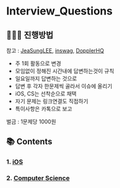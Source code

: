 # Interview_Questions

## 🧑🏻‍🏫 진행방법

참고 : [JeaSungLEE](https://github.com/JeaSungLEE/iOSInterviewquestions), 
      [inswag](https://github.com/inswag/Technical_interview_for_iOS_Dev), 
      [DopplerHQ](https://github.com/DopplerHQ/awesome-interview-questions#ios)

- 주 1회 활동으로 변경
- 모임없이 정해진 시간내에 답변하는것이 규칙
- 일요일까지 답변하는 것으로
- 답변 후 각자 한문제씩 골라서 이슈에 올리기
- iOS, CS는 선착순으로 채택
- 자기 문제는 링크연결도 직접하기
- 특이사항은 카톡으로 보고

벌금 : 1문제당 1000원

## 📚 Contents

### 1. [iOS](https://github.com/lunchScreen/Interview_Questions/blob/main/iOS.md)

### 2. [Computer Science](https://github.com/lunchScreen/Interview_Questions/blob/main/ComputerScience.md)
